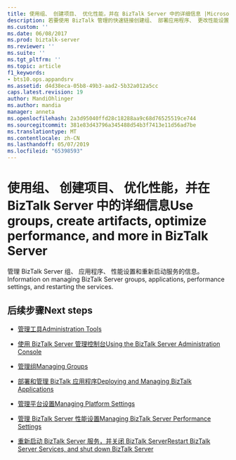 ```yaml
---
title: 使用组、 创建项目、 优化性能，并在 BizTalk Server 中的详细信息 |Microsoft Docs
description: 若要使用 BizTalk 管理的快速链接创建组、 部署应用程序、 更改性能设置和重新启动 BizTalk Server 中的 BizTalk 服务
ms.custom: ''
ms.date: 06/08/2017
ms.prod: biztalk-server
ms.reviewer: ''
ms.suite: ''
ms.tgt_pltfrm: ''
ms.topic: article
f1_keywords:
- bts10.ops.appandsrv
ms.assetid: d4d38eca-05b8-49b3-aad2-5b32a012a5cc
caps.latest.revision: 19
author: MandiOhlinger
ms.author: mandia
manager: anneta
ms.openlocfilehash: 2a3d95040ffd28c18288aa9c68d76525519ce744
ms.sourcegitcommit: 381e83d43796a345488d54b3f7413e11d56ad7be
ms.translationtype: MT
ms.contentlocale: zh-CN
ms.lasthandoff: 05/07/2019
ms.locfileid: "65398593"
---
```

# <a name="use-groups-create-artifacts-optimize-performance-and-more-in-biztalk-server"></a><span data-ttu-id="343a0-103">使用组、 创建项目、 优化性能，并在 BizTalk Server 中的详细信息</span><span class="sxs-lookup"><span data-stu-id="343a0-103">Use groups, create artifacts, optimize performance, and more in BizTalk Server</span></span>
<span data-ttu-id="343a0-104">管理 BizTalk Server 组、 应用程序、 性能设置和重新启动服务的信息。</span><span class="sxs-lookup"><span data-stu-id="343a0-104">Information on managing BizTalk Server groups, applications, performance settings, and restarting the services.</span></span>  
  
## <a name="next-steps"></a><span data-ttu-id="343a0-105">后续步骤</span><span class="sxs-lookup"><span data-stu-id="343a0-105">Next steps</span></span> 
  
-   [<span data-ttu-id="343a0-106">管理工具</span><span class="sxs-lookup"><span data-stu-id="343a0-106">Administration Tools</span></span>](../core/administration-tools.md)   
  
-   [<span data-ttu-id="343a0-107">使用 BizTalk Server 管理控制台</span><span class="sxs-lookup"><span data-stu-id="343a0-107">Using the BizTalk Server Administration Console</span></span>](../core/using-the-biztalk-server-administration-console.md)  
  
-   [<span data-ttu-id="343a0-108">管理组</span><span class="sxs-lookup"><span data-stu-id="343a0-108">Managing Groups</span></span>](../core/managing-groups.md)  
  
-   [<span data-ttu-id="343a0-109">部署和管理 BizTalk 应用程序</span><span class="sxs-lookup"><span data-stu-id="343a0-109">Deploying and Managing BizTalk Applications</span></span>](../core/deploying-and-managing-biztalk-applications.md)  
  
-   [<span data-ttu-id="343a0-110">管理平台设置</span><span class="sxs-lookup"><span data-stu-id="343a0-110">Managing Platform Settings</span></span>](../core/managing-platform-settings.md)  

- [<span data-ttu-id="343a0-111">管理 BizTalk Server 性能设置</span><span class="sxs-lookup"><span data-stu-id="343a0-111">Managing BizTalk Server Performance Settings</span></span>](../core/managing-biztalk-server-performance-settings.md)  

-   [<span data-ttu-id="343a0-112">重新启动 BizTalk Server 服务，并关闭 BizTalk Server</span><span class="sxs-lookup"><span data-stu-id="343a0-112">Restart BizTalk Server Services, and shut down BizTalk Server</span></span>](../core/how-to-start-stop-pause-resume-or-restart-biztalk-server-services.md)  

